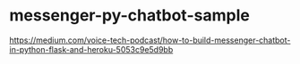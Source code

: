 # messenger-py-chatbot-sample

https://medium.com/voice-tech-podcast/how-to-build-messenger-chatbot-in-python-flask-and-heroku-5053c9e5d9bb
